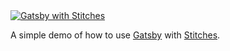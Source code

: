 <a href="https://stitches.dev" >
  <img alt="Gatsby with Stitches" src="https://stitches.dev/blog/using-gatsby-with-stitches/social.png">
</a>

A simple demo of how to use [Gatsby](https://gatsbyjs.com) with [Stitches](https://stitches.dev).
